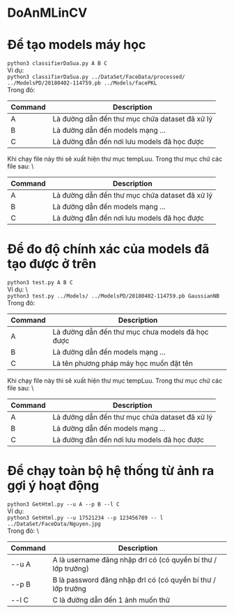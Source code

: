 # DoAnMLinCV
# Để tạo models máy học
  `python3 classifierDaSua.py A B C` \
  Ví dụ:\
  `python3 classifierDaSua.py ../DataSet/FaceData/processed/ ../ModelsPD/20180402-114759.pb ../Models/facePKL` \
  Trong đó: 
  
  | Command | Description |
  | --- | --- |
  | A | Là đường dẫn đến thư mục chứa dataset đã xử lý |
  | B | Là đường dẫn đến models mạng ... |
  | C | Là đường đẫn đến nơi lưu models đã học được |
  
  Khi chạy file này thì sẽ xuất hiện thư mục tempLuu. Trong thư mục chứ các file sau: \
  
  | Command | Description |
  | --- | --- |
  | A | Là đường dẫn đến thư mục chứa dataset đã xử lý |
  | B | Là đường dẫn đến models mạng ... |
  | C | Là đường đẫn đến nơi lưu models đã học được |
     
# Để đo độ chính xác của models đã tạo được ở trên
  `python3 test.py A B C` \
  Ví dụ: \   
  `python3 test.py ../Models/ ../ModelsPD/20180402-114759.pb GaussianNB` \
  Trong đó: 
  
  | Command | Description |
  | --- | --- |
  | A | Là đường dẫn đến thư mục chưa models đã học được |
  | B | Là đường dẫn đến models mạng ... |
  | C | Là tên phương pháp máy học muốn đặt tên |
  
  Khi chạy file này thì sẽ xuất hiện thư mục tempLuu. Trong thư mục chứ các file sau: \
  
  | Command | Description |
  | --- | --- |
  | A | Là đường dẫn đến thư mục chứa dataset đã xử lý |
  | B | Là đường dẫn đến models mạng ... |
  | C | Là đường đẫn đến nơi lưu models đã học được |
  
# Để chạy toàn bộ hệ thống từ ảnh ra gợi ý hoạt động
  `python3 GetHtml.py --u A --p B --l C` \
  Ví dụ: \
  `python3 GetHtml.py --u 17521234 --p 123456789 -- l ../DataSet/FaceData/Nguyen.jpg` \
  Trong đó: \
  
  | Command | Description |
  | --- | --- |
  | --u A | A là username đăng nhập đrl có (có quyền bí thư / lớp trưởng) |
  | --p B | B là password đăng nhập đrl có (có quyền bí thư / lớp trưởng |
  | --l C | C là đường dẫn đến 1 ảnh muốn thử |
  

  

